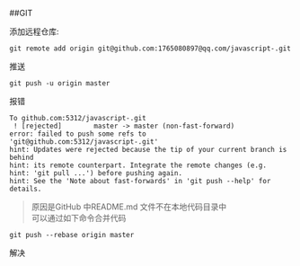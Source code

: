 ##GIT  

添加远程仓库:   

    git remote add origin git@github.com:1765080897@qq.com/javascript-.git  
推送   
 
    git push -u origin master  
报错

```
To github.com:5312/javascript-.git
 ! [rejected]        master -> master (non-fast-forward)
error: failed to push some refs to 'git@github.com:5312/javascript-.git'
hint: Updates were rejected because the tip of your current branch is behind
hint: its remote counterpart. Integrate the remote changes (e.g.
hint: 'git pull ...') before pushing again.
hint: See the 'Note about fast-forwards' in 'git push --help' for details.

```
>原因是GitHub 中README.md 文件不在本地代码目录中  
可以通过如下命令合并代码

    git push --rebase origin master   
解决
